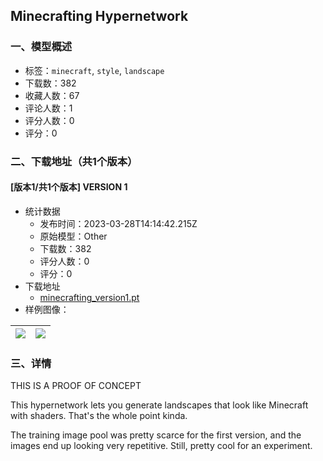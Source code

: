 ## Minecrafting Hypernetwork
### 一、模型概述

- 标签：`minecraft`, `style`, `landscape`
- 下载数：382
- 收藏人数：67
- 评论人数：1
- 评分人数：0
- 评分：0

### 二、下载地址（共1个版本）

#### [版本1/共1个版本] VERSION 1

- 统计数据
  - 发布时间：2023-03-28T14:14:42.215Z
  - 原始模型：Other
  - 下载数：382
  - 评分人数：0
  - 评分：0
- 下载地址
  - [minecrafting_version1.pt](https://civitai.com/api/download/models/30712)
- 样例图像：

| <img src="https://image.civitai.com/xG1nkqKTMzGDvpLrqFT7WA/289ad76c-7cb2-49aa-d630-d965a266fa00/width=450/348850.jpeg" /> | <img src="https://image.civitai.com/xG1nkqKTMzGDvpLrqFT7WA/4e5649c9-ed28-4e3e-57ac-d73e1ce03f00/width=450/348841.jpeg" /> |
| ---- | ---- |


### 三、详情
<p>THIS IS A PROOF OF CONCEPT</p><p></p><p>This hypernetwork lets you generate landscapes that look like Minecraft with shaders. That's the whole point kinda.</p><p>The training image pool was pretty scarce for the first version, and the images end up looking very repetitive. Still, pretty cool for an experiment.</p>